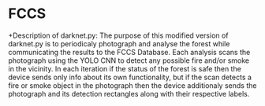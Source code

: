 FCCS
===

+Description of darknet.py:
The purpose of this modified version of darknet.py is to periodicaly
photograph and analyse the forest while communicating the results to the FCCS
Database. Each analysis scans the photograph using the YOLO CNN to detect any
possible fire and/or smoke in the vicinity. In each iteration if the status of
the forest is safe then the device sends only info about its own functionality,
but if the scan detects a fire or smoke object in the photograph then the
device additionaly sends the photograph and its detection rectangles along
with their respective labels.
